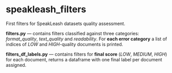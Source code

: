 # speakleash_filters

First filters for SpeakLeash datasets quality assessment. 


**filters.py** — contains filters classified against three categories: *format_quality*, *text_quality* and *readability*. For **each error category** a list of indices of *LOW* and *HIGH*-quality documents is printed.


**filters_df_labels.py** — contains filters for **final score** (*LOW*, *MEDIUM*, *HIGH*) for each document, returns a dataframe with one final label per document assigned.
